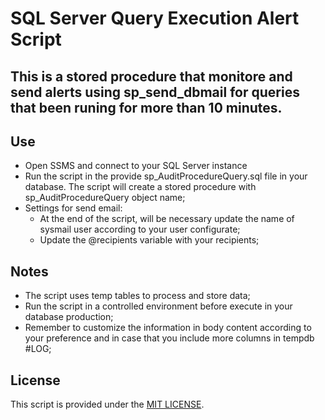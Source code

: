 # SQL Server Query Execution Alert Script 

## This is a stored procedure that monitore and send alerts using sp_send_dbmail for queries that been runing for more than 10 minutes.

## Use 
* Open SSMS and connect to your SQL Server instance 
* Run the script in the provide sp_AuditProcedureQuery.sql file in your database. The script will create a stored procedure with sp_AuditProcedureQuery object name;
* Settings for send email:
   - At the end of the script, will be necessary update the name of sysmail user according to your user configurate;
   - Update the @recipients variable with your recipients;

## Notes 
* The script uses temp tables to process and store data;
* Run the script in a controlled environment before execute in your database production;
* Remember to customize the information in body content according to your preference and in case that you include more columns in tempdb #LOG;

## License 
This script is provided under the [MIT LICENSE](License).


